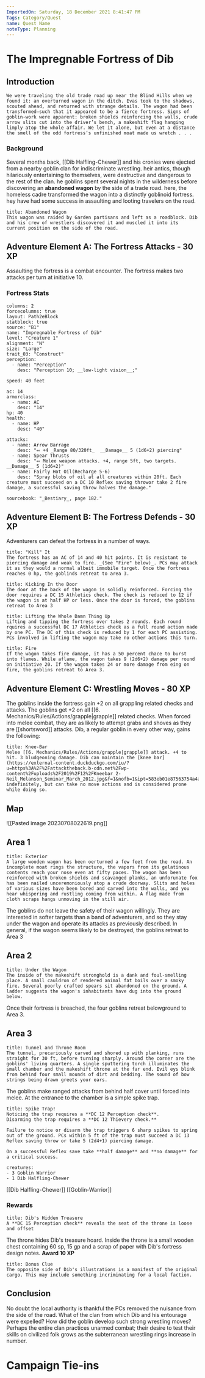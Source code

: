 ```yaml
---
ImportedOn: Saturday, 18 December 2021 8:41:47 PM
Tags: Category/Quest
name: Quest Name
noteType: Planning
---
```

# The Impregnable Fortress of Dib
## Introduction
```ad-quote
We were traveling the old trade road up near the Blind Hills when we found it: an overturned wagon in the ditch. Evas took to the shadows, scouted ahead, and returned with strange details. The wagon had been transformed—such that it appeared to be a fierce fortress. Signs of goblin-work were apparent: broken shields reinforcing the walls, crude arrow slits cut into the driver’s bench, a makeshift flag hanging limply atop the whole affair. We let it alone, but even at a distance the smell of the odd fortress’s unfinished moat made us wretch . . .
```
### Background 
Several months back, [[Dib Halfling-Chewer]] and his cronies were
ejected from a nearby goblin clan for indiscriminate wrestling.
heir antics, though hilariously entertaining to themselves, were
destructive and dangerous to the rest of the clan. he goblins
spent several nights in the wilderness before discovering an
__abandoned wagon__ by the side of a trade road. here, the homeless
cadre transformed the wagon into a distinctly goblinoid fortress.
hey have had some success in assaulting and looting travelers on
the road.

```ad-abstract
title: Abandoned Wagon 
This wagon was raided by Garden partisans and left as a roadblock. Dib and his crew of wrestlers discovered it and muscled it into its current position on the side of the road. 
```

## Adventure Element A: The Fortress Attacks - 30 XP
Assaulting the fortress is a combat encounter. The fortress makes two attacks per turn at initiative 10. 
### Fortress Stats
```statblock
columns: 2
forcecolumns: true
layout: Path2eBlock
statblock: true
source: "B1"
name: "Impregnable Fortress of Dib"
level: "Creature 1"
alignment: "N"
size: "Large"
trait_03: "Construct"
perception:
  - name: "Perception"
    desc: "Perception 10; __low-light vision__;"

speed: 40 feet

ac: 14
armorclass:
  - name: AC
    desc: "14"
hp: 40
health:
  - name: HP
    desc: "40"

attacks:
  - name: Arrow Barrage
    desc: "⬻ +4 _Range 80/320ft_  __Damage__ 5 (1d6+2) piercing"
  - name: Spear Thrusts 
    desc: "⬻ Melee weapon attacks. +4, range 5ft, two targets. __Damage__ 5 (1d6+2)"
  - name: Fairly Hot Oil(Recharge 5-6)
    desc: "Spray blobs of oil at all creatures within 20ft. Each creature must succeed on a DC 10 Reflex saving throwor take 2 fire damage, a successful saving throw halves the damage."

sourcebook: "_Bestiary_, page 182."
```

## Adventure Element B: The Fortress Defends - 30 XP
Adventurers can defeat the fortress in a number of ways. 

```ad-inline-attack 
title: "Kill" It
The fortress has an AC of 14 and 40 hit points. It is resistant to piercing damage and weak to fire. _(See "Fire" below)_. PCs may attack it as they would a normal albeit immobile target. Once the fortress reaches 0 hp, the goblinds retreat to area 3.
```
```ad-danger
title: Kicking In the Door
The door at the back of the wagon is solidly reinforced. Forcing the door requires a DC 15 Athletics check. The check is reduced to 12 if the wagon is at half HP or less. Once the door is forced, the goblins retreat to Area 3
```
```ad-caution
title: Lifting the Whole Damn Thing Up
Lifting and tipping the fortress over takes 2 rounds. Each round rquires a successful DC 17 Athletics check as a full round action made by one PC. The DC of this check is reduced by 1 for each PC assisting. PCs involved in lifting the wagon may take no other actions this turn.
```
```ad-tip
title: Fire 
If the wagon takes fire damage, it has a 50 percent chace to burst into flames. While aflame, the wagon takes 9 (2d6+2) damage per round on initiative 20. If the wagon takes 24 or more damage from eing on fire, the goblins retreat to Area 3.
```
## Adventure Element C: Wrestling Moves - 80 XP
The goblins inside the fortress gain +2 on all grappling related checks and attacks. The goblins get +2 on all [[6. Mechanics/Rules/Actions/grapple|grapple]] related checks. When forced into melee combat, they are as likely to attempt grabs and shoves as they are [[shortsword]]  attacks. Dib, a regular goblin in every other way, gains the following:

```ad-inline-attack
title: Knee-Bar
Melee [[6. Mechanics/Rules/Actions/grapple|grapple]] attack. +4 to hit. 3 bludgeoning damage. Dib can maintain the [knee bar](https://external-content.duckduckgo.com/iu/?u=https%3A%2F%2Fattacktheback.b-cdn.net%2Fwp-content%2Fuploads%2F2019%2F12%2FKneebar_2-Neil_Melanson_Seminar_March_2012.jpg&f=1&nofb=1&ipt=583eb01e87563754a4a4b7f088d466f9911b464315762b7561b18cd900e85465&ipo=images) indefinitely, but can take no move actions and is considered prone while doing so.
```
## Map
![[Pasted image 20230708022619.png]]


## Area 1
```ad-quote
title: Exterior
A large wooden wagon has been oerturned a few feet from the road. An incomplete moat rings the structure, the vapors from its gelatinous contents reach your nose even at fifty paces. The wagon has been reinforced with broken shields and scavanged planks, an unforunate fox has been nailed unceremoniously atop a crude doorway. Slits and holes of various sizes have been bored and carved into the walls, and you hear whispering and rustling coming from within. A flag made from cloth scraps hangs unmoving in the still air.
```

The goblins do not leave the safety of their wagon willingly. They are interested in softer targets than a band of adventurers, and so they stay under the wagon and operate its attacks as previously described. In general, if the wagon seems likely to be destroyed, the goblins retreat to Area 3
## Area 2
```ad-quote
title: Under the Wagon 
The inside of the makeshift stronghold is a dank and foul-smelling place. A small cauldron of rendered animal fat boils over a smoky fire. Several poorly crafted spears sit abandoned on the ground. A ladder suggests the wagon's inhabitants have dug into the ground below. 
```

Once their fortress is breached, the four goblins retreat belowground to Area 3.

## Area 3 
```ad-quote
title: Tunnel and Throne Room 
The tunnel, precariously carved and shored up with planking, runs straight for 30 ft, before turning sharply. Around the corner are the goblins' living quarters. A single sputtering torch illuminates the small chamber and the makeshift throne at the far end. Evil eys blink from behind four small mounds of dirt and bedding. The sound of bow strings being drawn greets your ears.
```

The goblins make ranged attacks from behind half cover until forced into melee. At the entrance to the chamber is a simple spike trap. 
```ad-warning
title: Spike Trap!
Noticing the trap requires a **DC 12 Perception check**.
Disarming the trap requires a **DC 12 Thievery check.**
```
```ad-failure
Failure to notice or disarm the trap triggers 6 sharp spikes to spring out of the ground. PCs within 5 ft of the trap must succeed a DC 13 Reflex saving throw or take 5 (2d4+1) piercing damage.
```
```ad-success
On a successful Reflex save take **half damage** and **no damage** for a critical success.
```

```encounter
creatures:
- 3 Goblin Warrior 
- 1 Dib Halfling-Chewer
```
[[Dib Halfling-Chewer]] [[Goblin-Warrior]] 
### Rewards
```ad-success
title: Dib's Hidden Treasure 
A **DC 15 Perception check** reveals the seat of the throne is loose and offset
```
The throne hides Dib's treasure hoard. Inside the throne is a small wooden chest containing 60 sp, 15 gp and a scrap of paper with Dib's fortress design notes. **Award 10 XP**

```ad-tip
title: Bonus Clue 
The opposite side of Dib's illustrations is a manifest of the original cargo. This may include something incriminating for a local faction.
```
## Conclusion
No doubt the local authority is thankful the PCs removed the nuisance from the side of the road. What of the clan from which Dib and his entourage were expelled? How did the goblin develop such strong wrestling moves? Perhaps the entire clan practices unarmed combat; their desire to test their skills on civilized folk grows as the subterranean wrestling rings increase in number.
# Campaign Tie-ins

